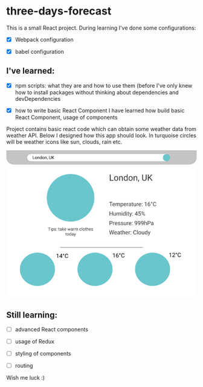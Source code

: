 # three-days-forecast
This is a small React project. During learning I've done some configurations:

- [x] Webpack configuration

- [x] babel configuration

## I've learned:

- [x] npm scripts:
what they are and how to use them (before I've only knew how to install packages without thinking about dependencies and devDependencies

- [x] how to write basic React Component
I have learned how build basic React Component, usage of components

Project contains basic react code which can obtain some weather data from weather API. Below I designed how this app should look. In turquoise circles will be weather icons like sun, clouds, rain etc. 

![image](Weather.png)

## Still learning:

- [ ] advanced React components

- [ ] usage of Redux

- [ ] styling of components

- [ ] routing 

Wish me luck :)
